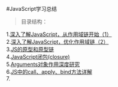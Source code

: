 #JavaScript学习总结
>目录结构：  

1.[深入了解JavaScript，从作用域链开始（1）](https://github.com/dandelion936/studyNotes/blob/master/JavaScript/%E8%BF%9B%E9%98%B6/%E6%B7%B1%E5%85%A5%E4%BA%86%E8%A7%A3JavaScript%EF%BC%8C%E4%BB%8E%E4%BD%9C%E7%94%A8%E5%9F%9F%E9%93%BE%E5%BC%80%E5%A7%8B%EF%BC%881%EF%BC%89.md)  
2.[深入了解JavaScript，优化作用域链（2）](https://github.com/dandelion936/studyNotes/blob/master/JavaScript/%E8%BF%9B%E9%98%B6/%E6%B7%B1%E5%85%A5%E4%BA%86%E8%A7%A3JavaScript%EF%BC%8C%E4%BC%98%E5%8C%96%E4%BD%9C%E7%94%A8%E5%9F%9F%E9%93%BE%EF%BC%882%EF%BC%89.md)  
3.[JS的原型和原型链](https://github.com/dandelion936/studyNotes/blob/master/JavaScript/%E8%BF%9B%E9%98%B6/JS%E7%9A%84%E5%8E%9F%E5%9E%8B%E5%92%8C%E5%8E%9F%E5%9E%8B%E9%93%BE.md)  
4.[JavaScript闭包(closure)](https://github.com/dandelion936/studyNotes/blob/master/JavaScript/%E8%BF%9B%E9%98%B6/JavaScript%E9%97%AD%E5%8C%85(closure).md)  
5.[Arguments对象作用深度研究](https://github.com/dandelion936/studyNotes/blob/master/JavaScript/%E8%BF%9B%E9%98%B6/Arguments%E5%AF%B9%E8%B1%A1%E4%BD%9C%E7%94%A8%E6%B7%B1%E5%BA%A6%E7%A0%94%E7%A9%B6.md)  
6.[JS中的call、apply、bind方法详解](https://github.com/dandelion936/studyNotes/blob/master/JavaScript/%E8%BF%9B%E9%98%B6/JS%E4%B8%AD%E7%9A%84call%E3%80%81apply%E3%80%81bind%E6%96%B9%E6%B3%95%E8%AF%A6%E8%A7%A3.md)  
7.
